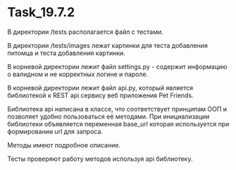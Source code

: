 # Task_19.7.2

В директории /tests располагается файл с тестами.

В директории /tests/images лежат картинки для теста добавления питомца и теста добавления картинки.

В корневой директории лежит файл settings.py - содержит информацию о валидном  и не корректных логине и пароле.

В корневой директории лежит файл api.py, который является библиотекой к REST api сервису веб приложения Pet Friends.

Библиотека api написана в классе, что соответствует принципам ООП и позволяет удобно пользоваться её методами. При инициализации библиотеки объявляется переменная base_url которая используется при формировании url для запроса.

Методы имеют подробное описание.

Тесты проверяют работу методов используя api библиотеку.
